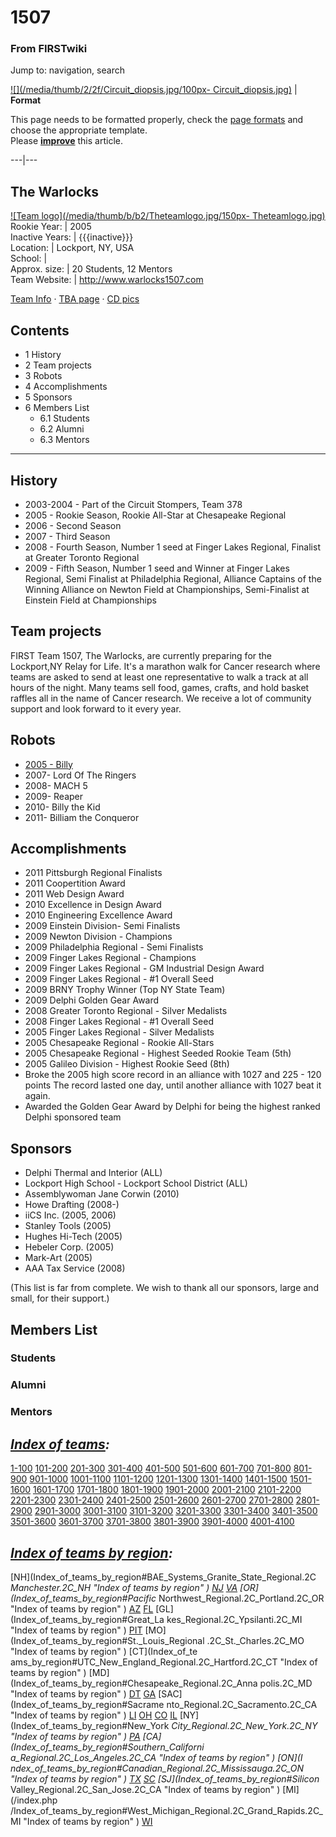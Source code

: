 

# 1507

### From FIRSTwiki

Jump to: navigation, search

[![](/media/thumb/2/2f/Circuit_diopsis.jpg/100px-
Circuit_diopsis.jpg)](Image:Circuit_diopsis.jpg "" ) |  **Format**  

This page needs to be formatted properly, check the [page
formats](FIRSTwiki:Page_formats "FIRSTwiki:Page formats" ) and
choose the appropriate template.  
Please **[improve](http://www.firstwiki.net/index.php?title=1507&action=edit
"http://www.firstwiki.net/index.php?title=1507&action=edit" )** this article.  
  
---|---  
  
  

The Warlocks  
---  
[![Team logo](/media/thumb/b/b2/Theteamlogo.jpg/150px-
Theteamlogo.jpg)](Image:Theteamlogo.jpg "Team logo" )  
Rookie Year: | 2005  
Inactive Years: | {{{inactive}}}  
Location: | Lockport, NY, USA  
School: |  
Approx. size: | 20 Students, 12 Mentors  
Team Website: | <http://www.warlocks1507.com>  
  
[Team Info](http://frclinks.appspot.com/t/1507
"http://frclinks.appspot.com/t/1507" ) · [TBA
page](http://www.thebluealliance.com/team/1507
"http://www.thebluealliance.com/team/1507" ) · [CD
pics](http://www.chiefdelphi.com/media/photos/tags/frc1507
"http://www.chiefdelphi.com/media/photos/tags/frc1507" )  
  
  

## Contents

  * 1 History
  * 2 Team projects
  * 3 Robots
  * 4 Accomplishments
  * 5 Sponsors
  * 6 Members List
    * 6.1 Students
    * 6.2 Alumni
    * 6.3 Mentors  
---  
  

## History

  * 2003-2004 - Part of the Circuit Stompers, Team 378 
  * 2005 - Rookie Season, Rookie All-Star at Chesapeake Regional 
  * 2006 - Second Season 
  * 2007 - Third Season 
  * 2008 - Fourth Season, Number 1 seed at Finger Lakes Regional, Finalist at Greater Toronto Regional 
  * 2009 - Fifth Season, Number 1 seed and Winner at Finger Lakes Regional, Semi Finalist at Philadelphia Regional, Alliance Captains of the Winning Alliance on Newton Field at Championships, Semi-Finalist at Einstein Field at Championships 


## Team projects

FIRST Team 1507, The Warlocks, are currently preparing for the Lockport,NY
Relay for Life. It's a marathon walk for Cancer research where teams are asked
to send at least one representative to walk a track at all hours of the night.
Many teams sell food, games, crafts, and hold basket raffles all in the name
of Cancer research. We receive a lot of community support and look forward to
it every year.


## Robots

  * [2005 - Billy](1507_in_2005#Robot "1507 in 2005" )
  * 2007- Lord Of The Ringers 
  * 2008- MACH 5 
  * 2009- Reaper 
  * 2010- Billy the Kid 
  * 2011- Billiam the Conqueror 


## Accomplishments

  * 2011 Pittsburgh Regional Finalists 
  * 2011 Coopertition Award 
  * 2011 Web Design Award 
  * 2010 Excellence in Design Award 
  * 2010 Engineering Excellence Award 
  * 2009 Einstein Division- Semi Finalists 
  * 2009 Newton Division - Champions 
  * 2009 Philadelphia Regional - Semi Finalists 
  * 2009 Finger Lakes Regional - Champions 
  * 2009 Finger Lakes Regional - GM Industrial Design Award 
  * 2009 Finger Lakes Regional - #1 Overall Seed 
  * 2009 BRNY Trophy Winner (Top NY State Team) 
  * 2009 Delphi Golden Gear Award 
  * 2008 Greater Toronto Regional - Silver Medalists 
  * 2008 Finger Lakes Regional - #1 Overall Seed 
  * 2005 Finger Lakes Regional - Silver Medalists 
  * 2005 Chesapeake Regional - Rookie All-Stars 
  * 2005 Chesapeake Regional - Highest Seeded Rookie Team (5th) 
  * 2005 Galileo Division - Highest Rookie Seed (8th) 
  * Broke the 2005 high score record in an alliance with 1027 and 225 - 120 points The record lasted one day, until another alliance with 1027 beat it again. 
  * Awarded the Golden Gear Award by Delphi for being the highest ranked Delphi sponsored team 


## Sponsors

  * Delphi Thermal and Interior (ALL) 
  * Lockport High School - Lockport School District (ALL) 
  * Assemblywoman Jane Corwin (2010) 
  * Howe Drafting (2008-) 
  * iiCS Inc. (2005, 2006) 
  * Stanley Tools (2005) 
  * Hughes Hi-Tech (2005) 
  * Hebeler Corp. (2005) 
  * Mark-Art (2005) 
  * AAA Tax Service (2008) 

(This list is far from complete. We wish to thank all our sponsors, large and
small, for their support.)


## Members List


### Students


### Alumni


### Mentors

_[Index of teams](Index_of_teams "Index of teams" ):_  
---  
  
[1-100](Index_of_teams#1-100 "Index of teams" )
[101-200](Index_of_teams#101-200 "Index of teams" )
[201-300](Index_of_teams#201-300 "Index of teams" )
[301-400](Index_of_teams#301-400 "Index of teams" )
[401-500](Index_of_teams#401-500 "Index of teams" )
[501-600](Index_of_teams#501-600 "Index of teams" )
[601-700](Index_of_teams#601-700 "Index of teams" )
[701-800](Index_of_teams#701-800 "Index of teams" )
[801-900](Index_of_teams#801-900 "Index of teams" )
[901-1000](Index_of_teams#901-1000 "Index of teams" )
[1001-1100](Index_of_teams#1001-1100 "Index of teams" )
[1101-1200](Index_of_teams#1101-1200 "Index of teams" )
[1201-1300](Index_of_teams#1201-1300 "Index of teams" )
[1301-1400](Index_of_teams#1301-1400 "Index of teams" )
[1401-1500](Index_of_teams#1401-1500 "Index of teams" )
[1501-1600](Index_of_teams#1501-1600 "Index of teams" )
[1601-1700](Index_of_teams#1601-1700 "Index of teams" )
[1701-1800](Index_of_teams#1701-1800 "Index of teams" )
[1801-1900](Index_of_teams#1801-1900 "Index of teams" )
[1901-2000](Index_of_teams#1901-2000 "Index of teams" )
[2001-2100](Index_of_teams#2001-2100 "Index of teams" )
[2101-2200](Index_of_teams#2101-2200 "Index of teams" )
[2201-2300](Index_of_teams#2201-2300 "Index of teams" )
[2301-2400](Index_of_teams#2301-2400 "Index of teams" )
[2401-2500](Index_of_teams#2401-2500 "Index of teams" )
[2501-2600](Index_of_teams#2501-2600 "Index of teams" )
[2601-2700](Index_of_teams#2601-2700 "Index of teams" )
[2701-2800](Index_of_teams#2701-2800 "Index of teams" )
[2801-2900](Index_of_teams#2801-2900 "Index of teams" )
[2901-3000](Index_of_teams#2901-3000 "Index of teams" )
[3001-3100](Index_of_teams#3001-3100 "Index of teams" )
[3101-3200](Index_of_teams#3101-3200 "Index of teams" )
[3201-3300](Index_of_teams#3201-3300 "Index of teams" )
[3301-3400](Index_of_teams#3301-3400 "Index of teams" )
[3401-3500](Index_of_teams#3401-3500 "Index of teams" )
[3501-3600](Index_of_teams#3501-3600 "Index of teams" )
[3601-3700](Index_of_teams#3601-3700 "Index of teams" )
[3701-3800](Index_of_teams#3701-3800 "Index of teams" )
[3801-3900](Index_of_teams#3801-3900 "Index of teams" )
[3901-4000](Index_of_teams#3901-4000 "Index of teams" )
[4001-4100](Index_of_teams#4001-4100 "Index of teams" )  
  
_[Index of teams by region](Index_of_teams_by_region "Index of
teams by region" ):_  
---  
  
[NH](Index_of_teams_by_region#BAE_Systems_Granite_State_Regional.2C
_Manchester.2C_NH "Index of teams by region" )
[NJ](Index_of_teams_by_region#New_Jersey_Regional.2C_Trenton.2C_NJ
"Index of teams by region" )
[VA](Index_of_teams_by_region#NASA.2FVCU_Regional.2C_Richmond.2C_VA
"Index of teams by region" ) [OR](Index_of_teams_by_region#Pacific_
Northwest_Regional.2C_Portland.2C_OR "Index of teams by region" )
[AZ](Index_of_teams_by_region#Arizona_Regional.2C_Phoenix.2C_AZ
"Index of teams by region" )
[FL](Index_of_teams_by_region#Florida_Regional.2C_Orlando.2C_FL
"Index of teams by region" ) [GL](Index_of_teams_by_region#Great_La
kes_Regional.2C_Ypsilanti.2C_MI "Index of teams by region" ) [PIT](
Index_of_teams_by_region#Pittsburgh_Regional.2C_Pittsburgh.2C_PA "Index of
teams by region" ) [MO](Index_of_teams_by_region#St._Louis_Regional
.2C_St._Charles.2C_MO "Index of teams by region" ) [CT](Index_of_te
ams_by_region#UTC_New_England_Regional.2C_Hartford.2C_CT "Index of teams by
region" ) [MD](Index_of_teams_by_region#Chesapeake_Regional.2C_Anna
polis.2C_MD "Index of teams by region" )
[DT](Index_of_teams_by_region#Detroit_Regional.2C_Detroit.2C_MI
"Index of teams by region" )
[GA](Index_of_teams_by_region#Peachtree_Regional.2C_Duluth.2C_GA
"Index of teams by region" ) [SAC](Index_of_teams_by_region#Sacrame
nto_Regional.2C_Sacramento.2C_CA "Index of teams by region" ) [LI](
Index_of_teams_by_region#SBPLI_Long_Island_Regional.2C_Brentwood.2C_NY "Index
of teams by region" )
[OH](Index_of_teams_by_region#Buckeye_Regional.2C_Cleveland.2C_OH
"Index of teams by region" )
[CO](Index_of_teams_by_region#Colorado_Regional.2C_Denver.2C_CO
"Index of teams by region" )
[IL](Index_of_teams_by_region#Midwest_Regional.2C_Evanston.2C_IL
"Index of teams by region" ) [NY](Index_of_teams_by_region#New_York
_City_Regional.2C_New_York.2C_NY "Index of teams by region" ) [PA](
Index_of_teams_by_region#Philadelphia_Regional.2C_Philadelphia.2C_PA "Index of
teams by region" ) [CA](Index_of_teams_by_region#Southern_Californi
a_Regional.2C_Los_Angeles.2C_CA "Index of teams by region" ) [ON](I
ndex_of_teams_by_region#Canadian_Regional.2C_Mississauga.2C_ON "Index of teams
by region" )
[TX](Index_of_teams_by_region#Lone_Star_Regional.2C_Houston.2C_TX
"Index of teams by region" )
[SC](Index_of_teams_by_region#Palmetto_Regional.2C_Columbia.2C_SC
"Index of teams by region" ) [SJ](Index_of_teams_by_region#Silicon_
Valley_Regional.2C_San_Jose.2C_CA "Index of teams by region" ) [MI](/index.php
/Index_of_teams_by_region#West_Michigan_Regional.2C_Grand_Rapids.2C_MI "Index
of teams by region" )
[WI](Index_of_teams_by_region#Wisconsin_Regional.2C_Milwaukee.2C_WI
"Index of teams by region" )  
  
